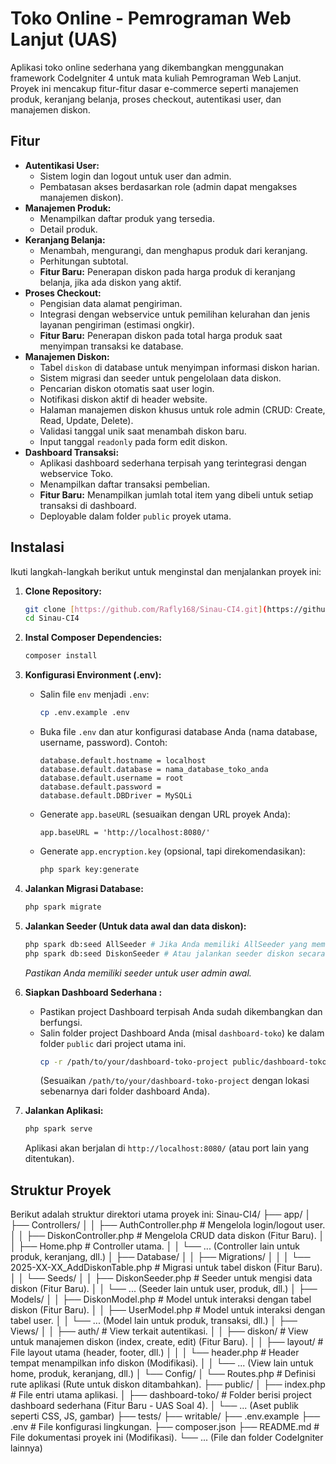 # Toko Online - Pemrograman Web Lanjut (UAS)

Aplikasi toko online sederhana yang dikembangkan menggunakan framework CodeIgniter 4 untuk mata kuliah Pemrograman Web Lanjut. Proyek ini mencakup fitur-fitur dasar e-commerce seperti manajemen produk, keranjang belanja, proses checkout, autentikasi user, dan manajemen diskon.

## Fitur

* **Autentikasi User:**
    * Sistem login dan logout untuk user dan admin.
    * Pembatasan akses berdasarkan role (admin dapat mengakses manajemen diskon).
* **Manajemen Produk:**
    * Menampilkan daftar produk yang tersedia.
    * Detail produk.
* **Keranjang Belanja:**
    * Menambah, mengurangi, dan menghapus produk dari keranjang.
    * Perhitungan subtotal.
    * **Fitur Baru:** Penerapan diskon pada harga produk di keranjang belanja, jika ada diskon yang aktif.
* **Proses Checkout:**
    * Pengisian data alamat pengiriman.
    * Integrasi dengan webservice untuk pemilihan kelurahan dan jenis layanan pengiriman (estimasi ongkir).
    * **Fitur Baru:** Penerapan diskon pada total harga produk saat menyimpan transaksi ke database.
* **Manajemen Diskon:**
    * Tabel `diskon` di database untuk menyimpan informasi diskon harian.
    * Sistem migrasi dan seeder untuk pengelolaan data diskon.
    * Pencarian diskon otomatis saat user login.
    * Notifikasi diskon aktif di header website.
    * Halaman manajemen diskon khusus untuk role admin (CRUD: Create, Read, Update, Delete).
    * Validasi tanggal unik saat menambah diskon baru.
    * Input tanggal `readonly` pada form edit diskon.
* **Dashboard Transaksi:**
    * Aplikasi dashboard sederhana terpisah yang terintegrasi dengan webservice Toko.
    * Menampilkan daftar transaksi pembelian.
    * **Fitur Baru:** Menampilkan jumlah total item yang dibeli untuk setiap transaksi di dashboard.
    * Deployable dalam folder `public` proyek utama.

## Instalasi

Ikuti langkah-langkah berikut untuk menginstal dan menjalankan proyek ini:

1.  **Clone Repository:**
    ```bash
    git clone [https://github.com/Rafly168/Sinau-CI4.git](https://github.com/Rafly168/Sinau-CI4.git)
    cd Sinau-CI4
    ```

2.  **Instal Composer Dependencies:**
    ```bash
    composer install
    ```

3.  **Konfigurasi Environment (.env):**
    * Salin file `env` menjadi `.env`:
        ```bash
        cp .env.example .env
        ```
    * Buka file `.env` dan atur konfigurasi database Anda (nama database, username, password). Contoh:
        ```env
        database.default.hostname = localhost
        database.default.database = nama_database_toko_anda
        database.default.username = root
        database.default.password = 
        database.default.DBDriver = MySQLi
        ```
    * Generate `app.baseURL` (sesuaikan dengan URL proyek Anda):
        ```env
        app.baseURL = 'http://localhost:8080/'
        ```
    * Generate `app.encryption.key` (opsional, tapi direkomendasikan):
        ```bash
        php spark key:generate
        ```

4.  **Jalankan Migrasi Database:**
    ```bash
    php spark migrate
    ```

5.  **Jalankan Seeder (Untuk data awal dan data diskon):**
    ```bash
    php spark db:seed AllSeeder # Jika Anda memiliki AllSeeder yang memanggil seeder lain
    php spark db:seed DiskonSeeder # Atau jalankan seeder diskon secara spesifik
    ```
    *Pastikan Anda memiliki seeder untuk user admin awal.*

6.  **Siapkan Dashboard Sederhana :**
    * Pastikan project Dashboard terpisah Anda sudah dikembangkan dan berfungsi.
    * Salin folder project Dashboard Anda (misal `dashboard-toko`) ke dalam folder `public` dari project utama ini.
        ```bash
        cp -r /path/to/your/dashboard-toko-project public/dashboard-toko
        ```
        (Sesuaikan `/path/to/your/dashboard-toko-project` dengan lokasi sebenarnya dari folder dashboard Anda).

7.  **Jalankan Aplikasi:**
    ```bash
    php spark serve
    ```
    Aplikasi akan berjalan di `http://localhost:8080/` (atau port lain yang ditentukan).

## Struktur Proyek

Berikut adalah struktur direktori utama proyek ini:
Sinau-CI4/
├── app/
│   ├── Controllers/
│   │   ├── AuthController.php      # Mengelola login/logout user.
│   │   ├── DiskonController.php    # Mengelola CRUD data diskon (Fitur Baru).
│   │   ├── Home.php                # Controller utama.
│   │   └── ... (Controller lain untuk produk, keranjang, dll.)
│   ├── Database/
│   │   ├── Migrations/
│   │   │   └── 2025-XX-XX_AddDiskonTable.php # Migrasi untuk tabel diskon (Fitur Baru).
│   │   └── Seeds/
│   │       ├── DiskonSeeder.php    # Seeder untuk mengisi data diskon (Fitur Baru).
│   │       └── ... (Seeder lain untuk user, produk, dll.)
│   ├── Models/
│   │   ├── DiskonModel.php         # Model untuk interaksi dengan tabel diskon (Fitur Baru).
│   │   ├── UserModel.php           # Model untuk interaksi dengan tabel user.
│   │   └── ... (Model lain untuk produk, transaksi, dll.)
│   ├── Views/
│   │   ├── auth/                   # View terkait autentikasi.
│   │   ├── diskon/                 # View untuk manajemen diskon (index, create, edit) (Fitur Baru).
│   │   ├── layout/                 # File layout utama (header, footer, dll.)
│   │   │   └── header.php          # Header tempat menampilkan info diskon (Modifikasi).
│   │   └── ... (View lain untuk home, produk, keranjang, dll.)
│   └── Config/
│       └── Routes.php              # Definisi rute aplikasi (Rute untuk diskon ditambahkan).
├── public/
│   ├── index.php                   # File entri utama aplikasi.
│   ├── dashboard-toko/             # Folder berisi project dashboard sederhana (Fitur Baru - UAS Soal 4).
│   └── ... (Aset publik seperti CSS, JS, gambar)
├── tests/
├── writable/
├── .env.example
├── .env                        # File konfigurasi lingkungan.
├── composer.json
├── README.md                   # File dokumentasi proyek ini (Modifikasi).
└── ... (File dan folder CodeIgniter lainnya)